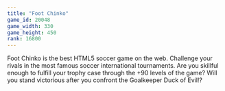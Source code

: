 ```yaml
---
title: "Foot Chinko"
game_id: 20048
game_width: 330
game_height: 450
rank: 16800
---
```

Foot Chinko is the best HTML5 soccer game on the web. Challenge your rivals in the most famous soccer international tournaments. Are you skillful enough to fulfill your trophy case through the +90 levels of the game? Will you stand victorious after you confront the Goalkeeper Duck of Evil!?